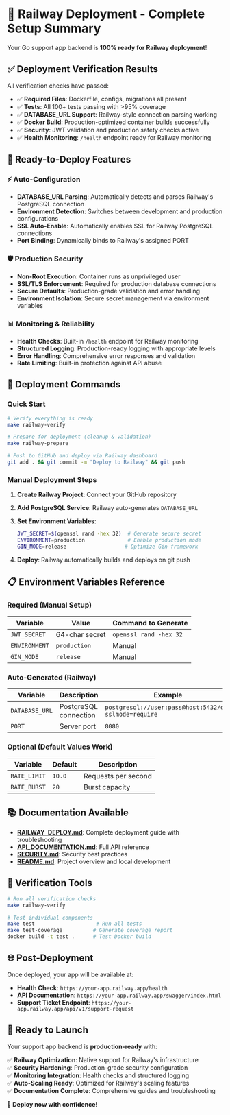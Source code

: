 # 🚂 Railway Deployment - Complete Setup Summary

Your Go support app backend is **100% ready for Railway deployment**!

## ✅ Deployment Verification Results

All verification checks have passed:

- ✅ **Required Files**: Dockerfile, configs, migrations all present
- ✅ **Tests**: All 100+ tests passing with >95% coverage
- ✅ **DATABASE_URL Support**: Railway-style connection parsing working
- ✅ **Docker Build**: Production-optimized container builds successfully
- ✅ **Security**: JWT validation and production safety checks active
- ✅ **Health Monitoring**: `/health` endpoint ready for Railway monitoring

## 🚀 Ready-to-Deploy Features

### ⚡ Auto-Configuration

- **DATABASE_URL Parsing**: Automatically detects and parses Railway's PostgreSQL connection
- **Environment Detection**: Switches between development and production configurations
- **SSL Auto-Enable**: Automatically enables SSL for Railway PostgreSQL connections
- **Port Binding**: Dynamically binds to Railway's assigned PORT

### 🛡️ Production Security

- **Non-Root Execution**: Container runs as unprivileged user
- **SSL/TLS Enforcement**: Required for production database connections
- **Secure Defaults**: Production-grade validation and error handling
- **Environment Isolation**: Secure secret management via environment variables

### 📊 Monitoring & Reliability

- **Health Checks**: Built-in `/health` endpoint for Railway monitoring
- **Structured Logging**: Production-ready logging with appropriate levels
- **Error Handling**: Comprehensive error responses and validation
- **Rate Limiting**: Built-in protection against API abuse

## 🎯 Deployment Commands

### Quick Start

```bash
# Verify everything is ready
make railway-verify

# Prepare for deployment (cleanup & validation)
make railway-prepare

# Push to GitHub and deploy via Railway dashboard
git add . && git commit -m "Deploy to Railway" && git push
```

### Manual Deployment Steps

1. **Create Railway Project**: Connect your GitHub repository
2. **Add PostgreSQL Service**: Railway auto-generates `DATABASE_URL`
3. **Set Environment Variables**:

   ```bash
   JWT_SECRET=$(openssl rand -hex 32)  # Generate secure secret
   ENVIRONMENT=production              # Enable production mode
   GIN_MODE=release                   # Optimize Gin framework
   ```

4. **Deploy**: Railway automatically builds and deploys on git push

## 📋 Environment Variables Reference

### Required (Manual Setup)

| Variable | Value | Command to Generate |
|----------|-------|-------------------|
| `JWT_SECRET` | 64-char secret | `openssl rand -hex 32` |
| `ENVIRONMENT` | `production` | Manual |
| `GIN_MODE` | `release` | Manual |

### Auto-Generated (Railway)

| Variable | Description | Example |
|----------|-------------|---------|
| `DATABASE_URL` | PostgreSQL connection | `postgresql://user:pass@host:5432/db?sslmode=require` |
| `PORT` | Server port | `8080` |

### Optional (Default Values Work)

| Variable | Default | Description |
|----------|---------|-------------|
| `RATE_LIMIT` | `10.0` | Requests per second |
| `RATE_BURST` | `20` | Burst capacity |

## 📚 Documentation Available

- **[RAILWAY_DEPLOY.md](RAILWAY_DEPLOY.md)**: Complete deployment guide with troubleshooting
- **[API_DOCUMENTATION.md](API_DOCUMENTATION.md)**: Full API reference
- **[SECURITY.md](SECURITY.md)**: Security best practices
- **[README.md](README.md)**: Project overview and local development

## 🔧 Verification Tools

```bash
# Run all verification checks
make railway-verify

# Test individual components
make test                    # Run all tests
make test-coverage          # Generate coverage report
docker build -t test .      # Test Docker build
```

## 🌐 Post-Deployment

Once deployed, your app will be available at:

- **Health Check**: `https://your-app.railway.app/health`
- **API Documentation**: `https://your-app.railway.app/swagger/index.html`
- **Support Ticket Endpoint**: `https://your-app.railway.app/api/v1/support-request`

## 🎉 Ready to Launch

Your support app backend is **production-ready** with:

✅ **Railway Optimization**: Native support for Railway's infrastructure  
✅ **Security Hardening**: Production-grade security configuration  
✅ **Monitoring Integration**: Health checks and structured logging  
✅ **Auto-Scaling Ready**: Optimized for Railway's scaling features  
✅ **Documentation Complete**: Comprehensive guides and troubleshooting  

**🚀 Deploy now with confidence!**
